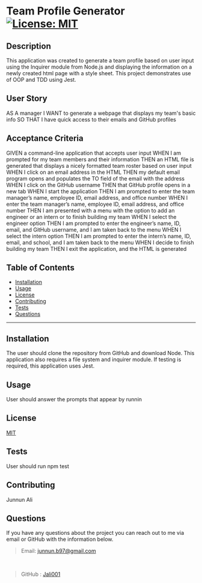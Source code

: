 # Team Profile Generator  [![License: MIT](https://img.shields.io/badge/License-MIT-yellow.svg)](https://opensource.org/licenses/MIT)

## Description
This application was created to generate a team profile based on user input using the Inquirer module from Node.js and displaying the information on a newly created html page with a style sheet. This project demonstrates use of OOP and TDD using Jest.

## User Story

AS A manager
I WANT to generate a webpage that displays my team's basic info
SO THAT I have quick access to their emails and GitHub profiles

## Acceptance Criteria

GIVEN a command-line application that accepts user input
WHEN I am prompted for my team members and their information
THEN an HTML file is generated that displays a nicely formatted team roster based on user input
WHEN I click on an email address in the HTML
THEN my default email program opens and populates the TO field of the email with the address
WHEN I click on the GitHub username
THEN that GitHub profile opens in a new tab
WHEN I start the application
THEN I am prompted to enter the team manager’s name, employee ID, email address, and office number
WHEN I enter the team manager’s name, employee ID, email address, and office number
THEN I am presented with a menu with the option to add an engineer or an intern or to finish building my team
WHEN I select the engineer option
THEN I am prompted to enter the engineer’s name, ID, email, and GitHub username, and I am taken back to the menu
WHEN I select the intern option
THEN I am prompted to enter the intern’s name, ID, email, and school, and I am taken back to the menu
WHEN I decide to finish building my team
THEN I exit the application, and the HTML is generated

## Table of Contents

* [Installation](#Installation)
* [Usage](#Usage)
* [License](#license)
* [Contributing](#Contributing)
* [Tests](#Tests)
* [Questions](#Questions)

***

## Installation

The user should clone the repository from GitHub and download Node. This application also requires a file system and inquirer module. If testing is required, this application uses Jest.

## Usage

User should answer the prompts that appear by runnin 



  ## License
  
  [MIT](https://opensource.org/licenses/MIT)
    

## Tests

User should run npm test

## Contributing 

Junnun Ali

## Questions

If you have any questions about the project you can reach out to me via email or GitHub with the information below. 

>Email: junnun.b97@gmail.com 

&nbsp;

>GitHub : [Jali001](https://github.com/Jali001)
